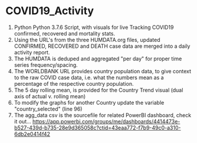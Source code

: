 # COVID19_Activity
1. Python Python 3.7.6 Script, with visuals for live Tracking COVID19 confirmed, recovered and mortality stats.  <br /> 
2. Using the URL's from the three HUMDATA.org files, updated CONFIRMED, RECOVERED and DEATH case data are merged into a daily activity report. <br /> 
3. The HUMDATA is deduped and aggregated "per day" for proper time series frequency/spacing. <br /> 
4. The WORLDBANK URL provides country population data, to give context to the raw COVID case data, i.e. what the numbers mean as a percentage of the respective country population. <br /> 
5. The 5 day rolling mean, is provided for the Country Trend visual (dual axis of actual v. rolling mean) <br /> 
6. To modify the graphs for another Country update the variable "country_selected" (line 96) <br /> 
7. The agg_data csv is the sourcefile for related PowerBI dashboard, check it out...
https://app.powerbi.com/groups/me/dashboards/4414473e-b527-439d-b735-28e9d365058c?ctid=43eaa772-f7b9-49c0-a310-6db2e0414f42
